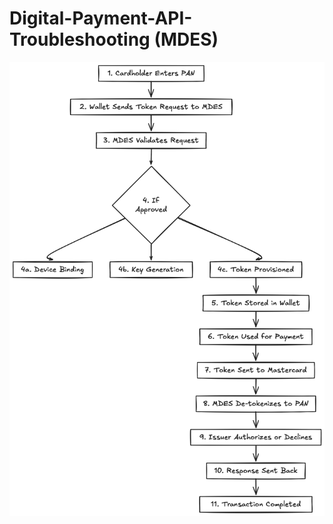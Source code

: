 # Digital-Payment-API-Troubleshooting (MDES)

![Tokenization Flowchart](Tokenization-simplified.png)
